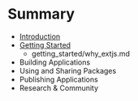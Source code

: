# Summary

* [Introduction](README.md)
* [Getting Started](getting_started/README.md)
   * getting_started/why_extjs.md
* Building Applications
* Using and Sharing Packages
* Publishing Applications
* Research & Community

